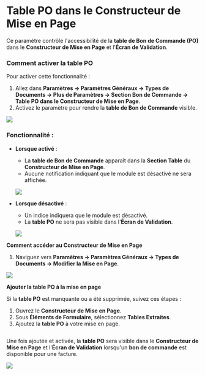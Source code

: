 # Table PO dans le Constructeur de Mise en Page

Ce paramètre contrôle l'accessibilité de la **table de Bon de Commande (PO)** dans le **Constructeur de Mise en Page** et l'**Écran de Validation**.

### **Comment activer la table PO**

Pour activer cette fonctionnalité :

1. Allez dans **Paramètres → Paramètres Généraux → Types de Documents → Plus de Paramètres → Section Bon de Commande → Table PO dans le Constructeur de Mise en Page**.
2. Activez le paramètre pour rendre la **table de Bon de Commande** visible.

![](https://docs.docbits.com/~gitbook/image?url=https%3A%2F%2F578966019-files.gitbook.io%2F%7E%2Ffiles%2Fv0%2Fb%2Fgitbook-x-prod.appspot.com%2Fo%2Fspaces%252FT2n2w4uDCJvv7CJ5zrdk%252Fuploads%252Fc8KSbwIA0OyzFipEcfS5%252FiScreen%2520Shoter%2520-%2520Google%2520Chrome%2520-%2520250210131953.jpg%3Falt%3Dmedia%26token%3Dc3974264-1aeb-4c6b-bbc9-351a040c2e28\&width=768\&dpr=4\&quality=100\&sign=61fb045\&sv=2)

### **Fonctionnalité :**

*   **Lorsque activé** :

    * La **table de Bon de Commande** apparaît dans la **Section Table** du **Constructeur de Mise en Page**.
    * Aucune notification indiquant que le module est désactivé ne sera affichée.

    ![](https://docs.docbits.com/~gitbook/image?url=https%3A%2F%2F578966019-files.gitbook.io%2F%7E%2Ffiles%2Fv0%2Fb%2Fgitbook-x-prod.appspot.com%2Fo%2Fspaces%252FT2n2w4uDCJvv7CJ5zrdk%252Fuploads%252FPEtwjoK0GOIG7GJ2UMWo%252FiScreen%2520Shoter%2520-%2520Google%2520Chrome%2520-%2520250210132235.jpg%3Falt%3Dmedia%26token%3D4f69047d-86b0-4993-9086-14a8263420ee\&width=768\&dpr=4\&quality=100\&sign=e33d2d3b\&sv=2)
*   **Lorsque désactivé** :

    * Un indice indiquera que le module est désactivé.
    * La **table PO** ne sera pas visible dans l'**Écran de Validation**.

    ![](https://docs.docbits.com/~gitbook/image?url=https%3A%2F%2F578966019-files.gitbook.io%2F%7E%2Ffiles%2Fv0%2Fb%2Fgitbook-x-prod.appspot.com%2Fo%2Fspaces%252FT2n2w4uDCJvv7CJ5zrdk%252Fuploads%252FHIZUbw1I9frvvLqJlGf9%252FiScreen%2520Shoter%2520-%2520Google%2520Chrome%2520-%2520250210132235.jpg%3Falt%3Dmedia%26token%3D41aa055e-a658-41ec-94bb-8227a324476f\&width=768\&dpr=4\&quality=100\&sign=a05a167b\&sv=2)

**Comment accéder au Constructeur de Mise en Page**

1. Naviguez vers **Paramètres → Paramètres Généraux → Types de Documents → Modifier la Mise en Page**.

![](https://docs.docbits.com/~gitbook/image?url=https%3A%2F%2F578966019-files.gitbook.io%2F%7E%2Ffiles%2Fv0%2Fb%2Fgitbook-x-prod.appspot.com%2Fo%2Fspaces%252FT2n2w4uDCJvv7CJ5zrdk%252Fuploads%252FPWDPhH7uZQxm80WoN0Pa%252FiScreen%2520Shoter%2520-%2520Google%2520Chrome%2520-%2520250210135142.jpg%3Falt%3Dmedia%26token%3D4ffae022-8810-4007-a8e0-3f971636e8da\&width=768\&dpr=4\&quality=100\&sign=45c998f5\&sv=2)

**Ajouter la table PO à la mise en page**

Si la **table PO** est manquante ou a été supprimée, suivez ces étapes :

1. Ouvrez le **Constructeur de Mise en Page**.
2. Sous **Éléments de Formulaire**, sélectionnez **Tables Extraites**.
3. Ajoutez la **table PO** à votre mise en page.

<div align="left"><img src="https://docs.docbits.com/~gitbook/image?url=https%3A%2F%2F578966019-files.gitbook.io%2F%7E%2Ffiles%2Fv0%2Fb%2Fgitbook-x-prod.appspot.com%2Fo%2Fspaces%252FT2n2w4uDCJvv7CJ5zrdk%252Fuploads%252FruKctR4Kn78U15xYUXIR%252FiScreen%2520Shoter%2520-%2520Google%2520Chrome%2520-%2520250210135437.jpg%3Falt%3Dmedia%26token%3D9fda3d8d-d72b-49f9-8cb7-f2eff66c5c6c&#x26;width=768&#x26;dpr=4&#x26;quality=100&#x26;sign=acacb6e3&#x26;sv=2" alt=""></div>

Une fois ajoutée et activée, la **table PO** sera visible dans le **Constructeur de Mise en Page** et l'**Écran de Validation** lorsqu'un **bon de commande** est disponible pour une facture.

![](https://docs.docbits.com/~gitbook/image?url=https%3A%2F%2F578966019-files.gitbook.io%2F%7E%2Ffiles%2Fv0%2Fb%2Fgitbook-x-prod.appspot.com%2Fo%2Fspaces%252FT2n2w4uDCJvv7CJ5zrdk%252Fuploads%252FvDUUXZQhtPS1TkaqeHm1%252FiScreen%2520Shoter%2520-%2520Google%2520Chrome%2520-%2520250210133655.jpg%3Falt%3Dmedia%26token%3D3bebdb16-d12a-4224-b4e6-a3cb1fa60b9f\&width=768\&dpr=4\&quality=100\&sign=aa88173a\&sv=2)

